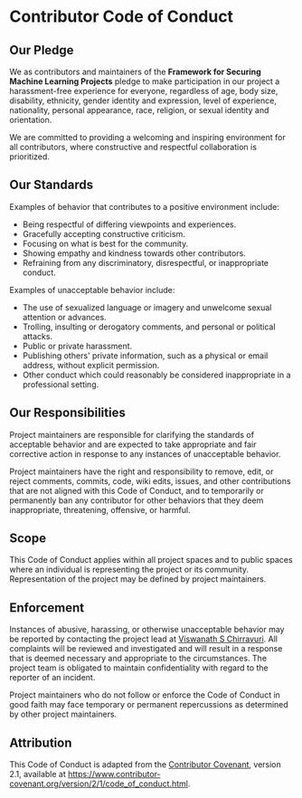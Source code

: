 # Contributor Code of Conduct

## Our Pledge

We as contributors and maintainers of the **Framework for Securing Machine Learning Projects** pledge to make participation in our project a harassment-free experience for everyone, regardless of age, body size, disability, ethnicity, gender identity and expression, level of experience, nationality, personal appearance, race, religion, or sexual identity and orientation.

We are committed to providing a welcoming and inspiring environment for all contributors, where constructive and respectful collaboration is prioritized.

## Our Standards

Examples of behavior that contributes to a positive environment include:

- Being respectful of differing viewpoints and experiences.
- Gracefully accepting constructive criticism.
- Focusing on what is best for the community.
- Showing empathy and kindness towards other contributors.
- Refraining from any discriminatory, disrespectful, or inappropriate conduct.

Examples of unacceptable behavior include:

- The use of sexualized language or imagery and unwelcome sexual attention or advances.
- Trolling, insulting or derogatory comments, and personal or political attacks.
- Public or private harassment.
- Publishing others' private information, such as a physical or email address, without explicit permission.
- Other conduct which could reasonably be considered inappropriate in a professional setting.

## Our Responsibilities

Project maintainers are responsible for clarifying the standards of acceptable behavior and are expected to take appropriate and fair corrective action in response to any instances of unacceptable behavior.

Project maintainers have the right and responsibility to remove, edit, or reject comments, commits, code, wiki edits, issues, and other contributions that are not aligned with this Code of Conduct, and to temporarily or permanently ban any contributor for other behaviors that they deem inappropriate, threatening, offensive, or harmful.

## Scope

This Code of Conduct applies within all project spaces and to public spaces where an individual is representing the project or its community. Representation of the project may be defined by project maintainers.

## Enforcement

Instances of abusive, harassing, or otherwise unacceptable behavior may be reported by contacting the project lead at [Viswanath S Chirravuri](https://www.linkedin.com/in/chviswanath/). All complaints will be reviewed and investigated and will result in a response that is deemed necessary and appropriate to the circumstances. The project team is obligated to maintain confidentiality with regard to the reporter of an incident.

Project maintainers who do not follow or enforce the Code of Conduct in good faith may face temporary or permanent repercussions as determined by other project maintainers.

## Attribution

This Code of Conduct is adapted from the [Contributor Covenant](https://www.contributor-covenant.org), version 2.1, available at https://www.contributor-covenant.org/version/2/1/code_of_conduct.html.